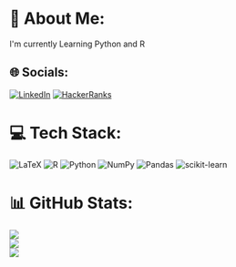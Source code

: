 # 💫 About Me:
I'm currently Learning Python and R


## 🌐 Socials:
[![LinkedIn](https://img.shields.io/badge/LinkedIn-%230077B5.svg?logo=linkedin&logoColor=white)](https://linkedin.com/in/https://www.linkedin.com/in/josiel-santana/) 
[![HackerRanks](https://img.shields.io/badge/LinkedIn-%230077B5.svg?logo=linkedin&logoColor=white)]([https://linkedin.com/in/https://www.linkedin.com/in/josiel-santana/](https://www.hackerrank.com/josielsantana?hr_r=1)) 


# 💻 Tech Stack:
![LaTeX](https://img.shields.io/badge/latex-%23008080.svg?style=flat-square&logo=latex&logoColor=white) ![R](https://img.shields.io/badge/r-%23276DC3.svg?style=flat-square&logo=r&logoColor=white) ![Python](https://img.shields.io/badge/python-3670A0?style=flat-square&logo=python&logoColor=ffdd54) ![NumPy](https://img.shields.io/badge/numpy-%23013243.svg?style=flat-square&logo=numpy&logoColor=white) ![Pandas](https://img.shields.io/badge/pandas-%23150458.svg?style=flat-square&logo=pandas&logoColor=white) ![scikit-learn](https://img.shields.io/badge/scikit--learn-%23F7931E.svg?style=flat-square&logo=scikit-learn&logoColor=white)
# 📊 GitHub Stats:
![](https://github-readme-stats.vercel.app/api?username=josielsantana&theme=default&hide_border=false&include_all_commits=true&count_private=false)<br/>
![](https://github-readme-streak-stats.herokuapp.com/?user=josielsantana&theme=default&hide_border=false)<br/>
![](https://github-readme-stats.vercel.app/api/top-langs/?username=josielsantana&theme=default&hide_border=false&include_all_commits=true&count_private=false&layout=compact)

<!-- Proudly created with GPRM ( https://gprm.itsvg.in ) -->
